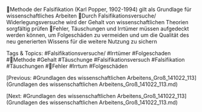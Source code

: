Methode der Falsifikation (Karl Popper, 1902-1994) gilt als Grundlage für wissenschaftliches Arbeiten
Durch Falsifikationsversuche/ Widerlegungsversuche wird der Gehalt von wissenschaftlichen Theorien sorgfältig 
prüfen
Fehler, Täuschungen und Irrtümer müssen aufgedeckt werden können, um Folgeschäden zu vermeiden und um 
die Qualität des neu generierten Wissens für die weitere Nutzung zu sichern

   Tags & Topics:
   #Falsifikationsversuche/
   #Irrtümer
   #Folgeschaden
   #Methode
   #Gehalt
   #Täuschunge
   #Falsifikationsversuch
   #Falsifikation
   #Täuschungen
   #Fehler
   #Irrtum
   #Folgeschäden

[Previous: #Grundlagen des wissenschaftlichen Arbeitens_Groß_141022_113](Grundlagen des wissenschaftlichen Arbeitens_Groß_141022_113.md)

[Next: #Grundlagen des wissenschaftlichen Arbeitens_Groß_141022_113](Grundlagen des wissenschaftlichen Arbeitens_Groß_141022_113.md)